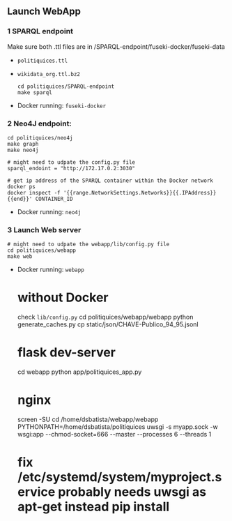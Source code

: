 ## Launch WebApp

### 1 SPARQL endpoint
    
Make sure both .ttl files are in /SPARQL-endpoint/fuseki-docker/fuseki-data
- `politiquices.ttl`
- `wikidata_org.ttl.bz2`

      cd politiquices/SPARQL-endpoint
      make sparql

- Docker running: `fuseki-docker`

### 2 Neo4J endpoint:

    cd politiquices/neo4j
    make graph
    make neo4j

    # might need to udpate the config.py file
    sparql_endoint = "http://172.17.0.2:3030"

    # get ip address of the SPARQL container within the Docker network
    docker ps
    docker inspect -f '{{range.NetworkSettings.Networks}}{{.IPAddress}}{{end}}' CONTAINER_ID

- Docker running: `neo4j`


### 3 Launch Web server

    # might need to udpate the webapp/lib/config.py file
    cd politiquices/webapp
    make web
  
- Docker running: `webapp`

    # without Docker
    check `lib/config.py`
    cd politiquices/webapp/webapp
    python generate_caches.py
    cp static/json/CHAVE-Publico_94_95.jsonl
    
    # flask dev-server
    cd webapp 
    python app/politiquices_app.py

    # nginx
    screen -SU
    cd /home/dsbatista/webapp/webapp
    PYTHONPATH=/home/dsbatista/politiquices uwsgi -s myapp.sock -w wsgi:app --chmod-socket=666 --master --processes 6 --threads 1

    # fix /etc/systemd/system/myproject.service probably needs uwsgi as apt-get instead pip install




